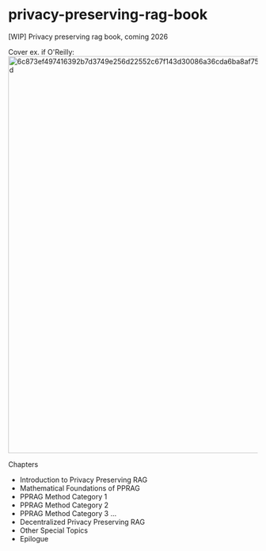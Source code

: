 # privacy-preserving-rag-book
[WIP] Privacy preserving rag book, coming 2026

Cover ex. if O'Reilly:
<img width="533" height="800" alt="6c873ef497416392b7d3749e256d22552c67f143d30086a36cda6ba8af7513cd" src="https://github.com/user-attachments/assets/56c7478a-4d9a-443f-b18a-e2b742cb8df4" />

Chapters
- Introduction to Privacy Preserving RAG
- Mathematical Foundations of PPRAG
- PPRAG Method Category 1
- PPRAG Method Category 2
- PPRAG Method Category 3
...
- Decentralized Privacy Preserving RAG
- Other Special Topics
- Epilogue




